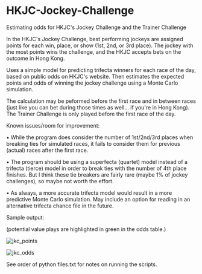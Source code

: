 # HKJC-Jockey-Challenge
Estimating odds for HKJC's Jockey Challenge and the Trainer Challenge

In the HKJC's Jockey Challenge, best performing jockeys are assigned points for each win, place, or show (1st, 2nd, or 3rd place). The jockey with the most points wins the challenge, and the HKJC accepts bets on the outcome in Hong Kong.

Uses a simple model for predicting trifecta winners for each race of the day, based on public odds on HKJC's website. Then estimates the expected points and odds of winning the jockey challenge using a Monte Carlo simulation.

The calculation may be peformed before the first race and in between races (just like you can bet during those times as well... if you're in Hong Kong).  The Trainer Challenge is only played before the first race of the day.

Known issues/room for improvement:

• While the program does consider the number of 1st/2nd/3rd places when breaking ties for simulated races, it fails to consider them for previous (actual) races after the first race.

• The program should be using a superfecta (quartet) model instead of a trifecta (tierce) model in order to break ties with the number of 4th place finishes.  But I think these tie breakers are fairly rare (maybe 1% of jockey challenges), so maybe not worth the effort.

• As always, a more accurate trifecta model would result in a more predictive Monte Carlo simulation.  May include an option for reading in an alternative trifecta chance file in the future.

Sample output:

(potential value plays are highlighted in green in the odds table.)

![jkc_points](https://user-images.githubusercontent.com/69921853/194930302-34d153b6-12f5-4808-8388-04b37e41fd95.jpg)

![jkc_odds](https://user-images.githubusercontent.com/69921853/194930323-162a0ac1-eed9-4c27-9193-20697397c07a.jpg)

See order of python files.txt for notes on running the scripts.
